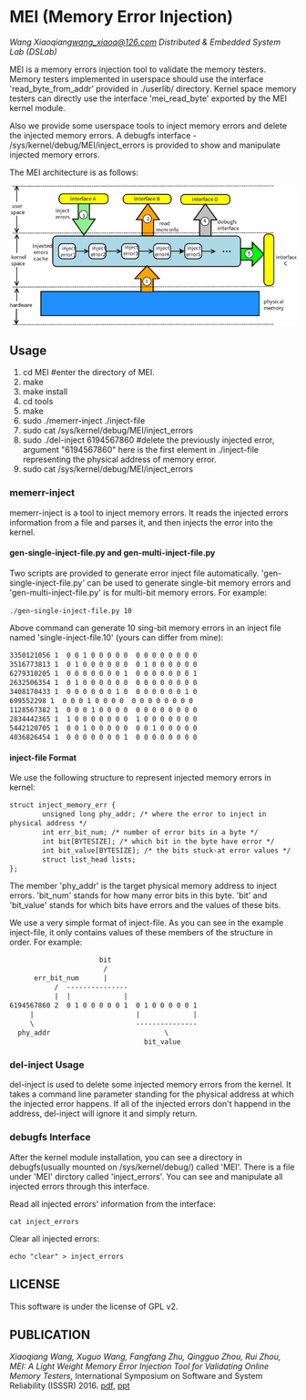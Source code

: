 # MEI (Memory Error Injection)

*Wang Xiaoqiang<wang_xiaoq@126.com> Distributed & Embedded System Lab (DSLab)*

MEI is a memory errors injection tool to validate the memory testers. Memory testers implemented in userspace should use the interface 'read_byte_from_addr' provided in ./userlib/ directory. Kernel space memory testers can directly use the interface 'mei_read_byte' exported by the MEI kernel module.

Also we provide some userspace tools to inject memory errors and delete the injected memory errors. A debugfs interface - /sys/kernel/debug/MEI/inject_errors is provided to show and manipulate injected memory errors.

The MEI architecture is as follows:

![architecture](./architecture.en.png)

## Usage
1. cd MEI #enter the directory of MEI.
2. make
3. make install
4. cd tools
5. make
6. sudo ./memerr-inject ./inject-file
7. sudo cat /sys/kernel/debug/MEI/inject_errors
8. sudo ./del-inject 6194567860 #delete the previously injected error, argument "6194567860" here is the first element in ./inject-file representing the physical address of memory error.
9. sudo cat /sys/kernel/debug/MEI/inject_errors

### memerr-inject
memerr-inject is a tool to inject memory errors. It reads the injected errors information from a file and parses it, and then injects the error into the kernel.

#### gen-single-inject-file.py and gen-multi-inject-file.py
Two scripts are provided to generate error inject file automatically. 'gen-single-inject-file.py' can be used to generate single-bit memory errors and 'gen-multi-inject-file.py' is for multi-bit memory errors. For example:

`./gen-single-inject-file.py 10`

Above command can generate 10 sing-bit memory errors in an inject file named 'single-inject-file.10' (yours can differ from mine):
```
3350121056 1  0 0 1 0 0 0 0 0  0 0 0 0 0 0 0 0
3516773813 1  0 1 0 0 0 0 0 0  0 1 0 0 0 0 0 0
6279310205 1  0 0 0 0 0 0 0 1  0 0 0 0 0 0 0 1
2632506354 1  0 1 0 0 0 0 0 0  0 0 0 0 0 0 0 0
3408170433 1  0 0 0 0 0 0 1 0  0 0 0 0 0 0 1 0
699552298 1  0 0 0 1 0 0 0 0  0 0 0 0 0 0 0 0
1128567382 1  0 0 0 1 0 0 0 0  0 0 0 0 0 0 0 0
2834442365 1  1 0 0 0 0 0 0 0  1 0 0 0 0 0 0 0
5442120705 1  0 0 1 0 0 0 0 0  0 0 1 0 0 0 0 0
4036826454 1  0 0 0 0 0 0 0 1  0 0 0 0 0 0 0 0
```

#### inject-file Format
We use the following structure to represent injected memory errors in kernel:
```
struct inject_memory_err {
        unsigned long phy_addr; /* where the error to inject in physical address */
        int err_bit_num; /* number of error bits in a byte */
        int bit[BYTESIZE]; /* which bit in the byte have error */
        int bit_value[BYTESIZE]; /* the bits stuck-at error values */
        struct list_head lists;
};
```
The member 'phy_addr' is the target physical memory address to inject errors. 'bit_num' stands for how many error bits in this byte. 'bit' and 'bit_value' stands for which bits have errors and the values of these bits.

We use a very simple format of inject-file. As you can see in the example inject-file, it only contains values of these members of the structure in order. For example:

```
                      bit
                       /
      err_bit_num      |
           /  ---------------
           |  |             |
6194567860 2  0 1 0 0 0 0 0 1  0 1 0 0 0 0 0 1
     |                         |             |
     \                         ---------------
  phy_addr                            \
                                 bit_value
```

### del-inject Usage
del-inject is used to delete some injected memory errors from the kernel. It takes a command line parameter standing for the physical address at which the injected error happens. If all of the injected errors don't happend in the address, del-inject will ignore it and simply return.

### debugfs Interface
After the kernel module installation, you can see a directory in debugfs(usually mounted on /sys/kernel/debug/) called 'MEI'. There is a file under 'MEI' dirctory called 'inject_errors'. You can see and manipulate all injected errors through this interface.

Read all injected errors' information from the interface:
```
cat inject_errors
```
Clear all injected errors:
```
echo "clear" > inject_errors
```

## LICENSE
This software is under the license of GPL v2.

## PUBLICATION
*Xiaoqiang Wang, Xuguo Wang, Fangfang Zhu, Qingguo Zhou, Rui Zhou, MEI: A Light Weight Memory Error Injection Tool for Validating Online Memory Testers,* International Symposium on Software and System Reliability (ISSSR) 2016. [pdf](mei.pdf), [ppt](mei-ppt.pdf)
